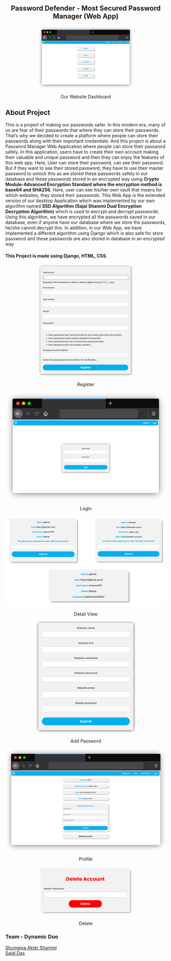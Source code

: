 <h2 align="center"><b>Password Defender - Most Secured Password
Manager (Web App)</b><br></h2>

<p align="center">
<img src="images/dashboard_browser.png"  width="300"/>
</p>

<p align="center">Our Website Dashboard</p>


## About Project
<p>
This is a project of making our passwords safer. In
this modern era, many of us are fear of their passwords that
where they can store their passwords. That’s why we decided
to create a platform where people can store their passwords
along with their important credentials. And this project is about
a Password Manager Web Application where people can store
their password safely. In this application, users have to create
their own account making their valuable and unique password
and then they can enjoy the features of this web app. Here, User
can store their password, can see their password. But if they
want to see their stored password, they have to use their master
password to unlock this as we stored these passwords safely in
our database and these passwords stored in an encrypted way
using <b>Crypto Module-Advanced Encryption Standard where the
encryption method is base64 and SHA256</b>. Here, user can see
his/her own vault that means for which websites, they stored their
passwords. This Web App is the extended version of our desktop
Application which was implemented by our own algorithm named
<b>SSD Algorithm (Sajal Shammi Dual Encryption Decryption
Algorithm)</b> which is used to encrypt and decrypt passwords.
Using this algorithm, we have encrypted all the passwords saved
in our database, even if anyone have our database where we
store the passwords, he/she cannot decrypt this. In addition, in
our Web App, we have implemented a different algorithm using
Django which is also safe for store password and these passwords
are also stored in database in an encrypted way</br></p>



#### This Project is made using Django, HTML, CSS.



<p align="center">
  <img src="images/reg.png"  height="350"/>
</p>
<p align="center">Register</p>

![login_browser](images/login_browser.png)
<p align="center">Login</p>

![detail_view](images/detail_view.png)
<p align="center">Detail View</p>



<p align="center">
  <img src="images/add-pass.png"  height="350"/>
</p>
<p align="center">Add Password</p>


![profile_browser](images/profile_browser.png)
<p align="center">Profile</p>



<p align="center">
  <img src="images/delete.png"  width="300"/>
</p>
<p align="center">Delete</p>

### Team - Dynamic Duo
  [Shumaiya Akter Shammi](https://github.com/Shammi179)<br>
  [Sajal Das](https://github.com/sajaldas19)  
 
